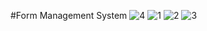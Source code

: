 #Form Management System
![4](https://user-images.githubusercontent.com/35013722/135881598-992755ba-d50d-40a2-93e5-a9b4a0ac3cec.PNG)
![1](https://user-images.githubusercontent.com/35013722/135881606-2220ea87-d4c7-41fa-ae2e-f74f30625734.PNG)
![2](https://user-images.githubusercontent.com/35013722/135881614-fc1d366e-9bf4-49e7-a6b1-45381bf05cf8.PNG)
![3](https://user-images.githubusercontent.com/35013722/135881616-b68d338b-8133-43ad-96a6-98d6b5fedfa5.PNG)
